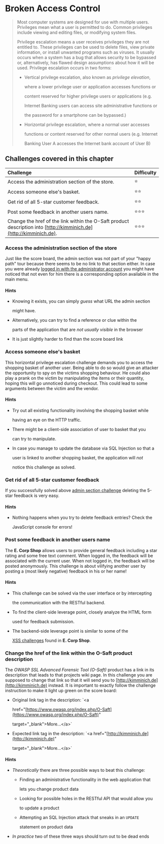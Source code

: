 # Broken Access Control

> Most computer systems are designed for use with multiple users. Privileges mean what a user is permitted to do. Common privileges include viewing and editing files, or modifying system files.
>
> Privilege escalation means a user receives privileges they are not entitled to. These privileges can be used to delete files, view private information, or install unwanted programs such as viruses. It usually occurs when a system has a bug that allows security to be bypassed or, alternatively, has flawed design assumptions about how it will be used. Privilege escalation occurs in two forms:
>
> * Vertical privilege escalation, also known as _privilege elevation_,
>
>   where a lower privilege user or application accesses functions or
>
>   content reserved for higher privilege users or applications \(e.g.
>
>   Internet Banking users can access site administrative functions or
>
>   the password for a smartphone can be bypassed.\)
>
> * Horizontal privilege escalation, where a normal user accesses
>
>   functions or content reserved for other normal users \(e.g. Internet
>
>   Banking User A accesses the Internet bank account of User B\)

## Challenges covered in this chapter

| Challenge | Difficulty |
| :--- | :--- |
| Access the administration section of the store. | ⭐ |
| Access someone else's basket. | ⭐⭐ |
| Get rid of all 5-star customer feedback. | ⭐⭐ |
| Post some feedback in another users name. | ⭐⭐⭐ |
| Change the href of the link within the O-Saft product description into [http://kimminich.de](http://kimminich.de). | ⭐⭐⭐ |

### Access the administration section of the store

Just like the score board, the admin section was not part of your "happy path" tour because there seems to be no link to that section either. In case you were already [logged in with the administrator account](injection.md#log-in-with-the-administrators-user-account) you might have noticed that not even for him there is a corresponding option available in the main menu.

#### Hints

* Knowing it exists, you can simply _guess_ what URL the admin section

  might have.

* Alternatively, you can try to find a reference or clue within the

  parts of the application that are _not usually visible_ in the browser

* It is just slightly harder to find than the score board link

### Access someone else's basket

This horizontal privilege escalation challenge demands you to access the shopping basket of another user. Being able to do so would give an attacker the opportunity to spy on the victims shopping behaviour. He could also play a prank on the victim by manipulating the items or their quantity, hoping this will go unnoticed during checkout. This could lead to some arguments between the victim and the vendor.

#### Hints

* Try out all existing functionality involving the shopping basket while

  having an eye on the HTTP traffic.

* There might be a client-side association of user to basket that you

  can try to manipulate.

* In case you manage to update the database via SQL Injection so that a

  user is linked to another shopping basket, the application will _not_

  notice this challenge as solved.

### Get rid of all 5-star customer feedback

If you successfully solved above [admin section challenge](broken-access-control.md#access-the-administration-section-of-the-store) deleting the 5-star feedback is very easy.

#### Hints

* Nothing happens when you try to delete feedback entries? Check the

  JavaScript console for errors!

### Post some feedback in another users name

The **E. Corp Shop** allows users to provide general feedback including a star rating and some free text comment. When logged in, the feedback will be associated with the current user. When not logged in, the feedback will be posted anonymously. This challenge is about vilifying another user by posting a \(most likely negative\) feedback in his or her name!

#### Hints

* This challenge can be solved via the user interface or by intercepting

  the communication with the RESTful backend.

* To find the client-side leverage point, closely analyze the HTML form

  used for feedback submission.

* The backend-side leverage point is similar to some of the

  [XSS challenges](cross-site-scripting-xss.md) found in **E. Corp Shop**.

### Change the href of the link within the O-Saft product description

The _OWASP SSL Advanced Forensic Tool \(O-Saft\)_ product has a link in its description that leads to that projects wiki page. In this challenge you are supposed to change that link so that it will send you to [http://kimminich.de](http://kimminich.de) instead. It is important to exactly follow the challenge instruction to make it light up green on the score board:

* Original link tag in the description: \`&lt;a

  href="[https://www.owasp.org/index.php/O-Saft](https://www.owasp.org/index.php/O-Saft)"

  target="\_blank"&gt;More...&lt;/a&gt;\`

* Expected link tag in the description: \`&lt;a href="[http://kimminich.de](http://kimminich.de)"

  target="\_blank"&gt;More...&lt;/a&gt;\`

#### Hints

* _Theoretically_ there are three possible ways to beat this challenge:
  * Finding an administrative functionality in the web application that

    lets you change product data

  * Looking for possible holes in the RESTful API that would allow you

    to update a product

  * Attempting an SQL Injection attack that sneaks in an `UPDATE`

    statement on product data
* _In practice_ two of these three ways should turn out to be dead ends

